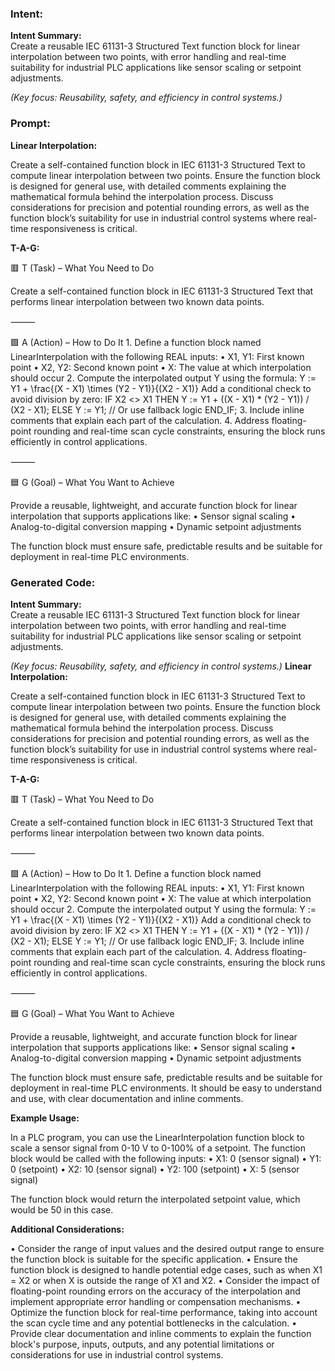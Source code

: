 ### Intent:
**Intent Summary:**  
Create a reusable IEC 61131-3 Structured Text function block for linear interpolation between two points, with error handling and real-time suitability for industrial PLC applications like sensor scaling or setpoint adjustments.  

*(Key focus: Reusability, safety, and efficiency in control systems.)*

### Prompt:
**Linear Interpolation:**

Create a self-contained function block in IEC 61131-3 Structured Text to compute linear interpolation between two points. Ensure the function block is designed for general use, with detailed comments explaining the mathematical formula behind the interpolation process. Discuss considerations for precision and potential rounding errors, as well as the function block’s suitability for use in industrial control systems where real-time responsiveness is critical.

**T-A-G:**

🟥 T (Task) – What You Need to Do

Create a self-contained function block in IEC 61131-3 Structured Text that performs linear interpolation between two known data points.

⸻

🟩 A (Action) – How to Do It
	1.	Define a function block named LinearInterpolation with the following REAL inputs:
	•	X1, Y1: First known point
	•	X2, Y2: Second known point
	•	X: The value at which interpolation should occur
	2.	Compute the interpolated output Y using the formula:
Y := Y1 + \frac{(X - X1) \times (Y2 - Y1)}{(X2 - X1)}
Add a conditional check to avoid division by zero:
IF X2 <> X1 THEN
    Y := Y1 + ((X - X1) * (Y2 - Y1)) / (X2 - X1);
ELSE
    Y := Y1; // Or use fallback logic
END_IF;
3.	Include inline comments that explain each part of the calculation.
	4.	Address floating-point rounding and real-time scan cycle constraints, ensuring the block runs efficiently in control applications.

⸻

🟦 G (Goal) – What You Want to Achieve

Provide a reusable, lightweight, and accurate function block for linear interpolation that supports applications like:
	•	Sensor signal scaling
	•	Analog-to-digital conversion mapping
	•	Dynamic setpoint adjustments

The function block must ensure safe, predictable results and be suitable for deployment in real-time PLC environments.

### Generated Code:
**Intent Summary:**  
Create a reusable IEC 61131-3 Structured Text function block for linear interpolation between two points, with error handling and real-time suitability for industrial PLC applications like sensor scaling or setpoint adjustments.  

*(Key focus: Reusability, safety, and efficiency in control systems.)*
**Linear Interpolation:**

Create a self-contained function block in IEC 61131-3 Structured Text to compute linear interpolation between two points. Ensure the function block is designed for general use, with detailed comments explaining the mathematical formula behind the interpolation process. Discuss considerations for precision and potential rounding errors, as well as the function block’s suitability for use in industrial control systems where real-time responsiveness is critical.

**T-A-G:**

🟥 T (Task) – What You Need to Do

Create a self-contained function block in IEC 61131-3 Structured Text that performs linear interpolation between two known data points.

⸻

🟩 A (Action) – How to Do It
	1.	Define a function block named LinearInterpolation with the following REAL inputs:
	•	X1, Y1: First known point
	•	X2, Y2: Second known point
	•	X: The value at which interpolation should occur
	2.	Compute the interpolated output Y using the formula:
Y := Y1 + \frac{(X - X1) \times (Y2 - Y1)}{(X2 - X1)}
Add a conditional check to avoid division by zero:
IF X2 <> X1 THEN
    Y := Y1 + ((X - X1) * (Y2 - Y1)) / (X2 - X1);
ELSE
    Y := Y1; // Or use fallback logic
END_IF;
3.	Include inline comments that explain each part of the calculation.
	4.	Address floating-point rounding and real-time scan cycle constraints, ensuring the block runs efficiently in control applications.

⸻

🟦 G (Goal) – What You Want to Achieve

Provide a reusable, lightweight, and accurate function block for linear interpolation that supports applications like:
	•	Sensor signal scaling
	•	Analog-to-digital conversion mapping
	•	Dynamic setpoint adjustments

The function block must ensure safe, predictable results and be suitable for deployment in real-time PLC environments. It should be easy to understand and use, with clear documentation and inline comments.

**Example Usage:**

In a PLC program, you can use the LinearInterpolation function block to scale a sensor signal from 0-10 V to 0-100% of a setpoint. The function block would be called with the following inputs:
•	X1: 0 (sensor signal)
•	Y1: 0 (setpoint)
•	X2: 10 (sensor signal)
•	Y2: 100 (setpoint)
•	X: 5 (sensor signal)

The function block would return the interpolated setpoint value, which would be 50 in this case.

**Additional Considerations:**

•	Consider the range of input values and the desired output range to ensure the function block is suitable for the specific application.
•	Ensure the function block is designed to handle potential edge cases, such as when X1 = X2 or when X is outside the range of X1 and X2.
•	Consider the impact of floating-point rounding errors on the accuracy of the interpolation and implement appropriate error handling or compensation mechanisms.
•	Optimize the function block for real-time performance, taking into account the scan cycle time and any potential bottlenecks in the calculation.
•	Provide clear documentation and inline comments to explain the function block's purpose, inputs, outputs, and any potential limitations or considerations for use in industrial control systems.
